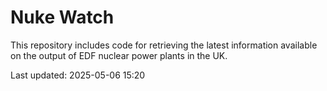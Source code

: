 # Nuke Watch

This repository includes code for retrieving the latest information available on the output of EDF nuclear power plants in the UK.

Last updated: 2025-05-06 15:20